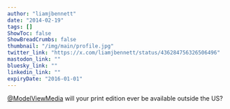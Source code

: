 ```yaml
---
author: "liamjbennett"
date: "2014-02-19"
tags: []
ShowToc: false
ShowBreadCrumbs: false
thumbnail: "/img/main/profile.jpg"
twitter_link: "https://x.com/liamjbennett/status/436284756326506496"
mastodon_link: ""
bluesky_link: ""
linkedin_link: ""
expiryDate: "2016-01-01"
---
```


[@ModelViewMedia](https://x.com/ModelViewMedia) will your print edition ever be available outside the US?

